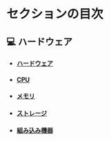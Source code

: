 # セクションの目次

## 💻 ハードウェア

* #### [︎ハードウェア](https://hiroki-it.github.io/tech-notebook/hardware/hardware.html)
* #### [CPU](https://hiroki-it.github.io/tech-notebook/hardware/hardware_cpu.html)
* #### [メモリ](https://hiroki-it.github.io/tech-notebook/hardware/hardware_memory.html)
* #### [ストレージ](https://hiroki-it.github.io/tech-notebook/hardware/hardware_storage.html)
* #### [︎組み込み機器](https://hiroki-it.github.io/tech-notebook/hardware/hardware_embedded_system.html)

<br>
